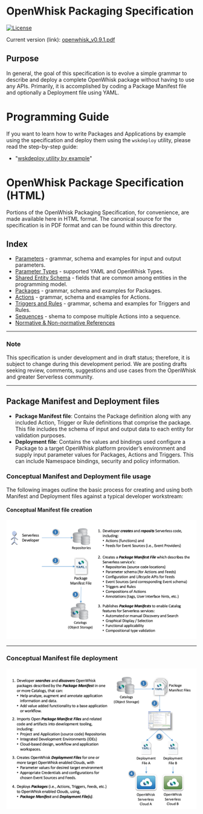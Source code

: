 <!--
#
# Licensed to the Apache Software Foundation (ASF) under one or more
# contributor license agreements.  See the NOTICE file distributed with
# this work for additional information regarding copyright ownership.
# The ASF licenses this file to You under the Apache License, Version 2.0
# (the "License"); you may not use this file except in compliance with
# the License.  You may obtain a copy of the License at
#
#     http://www.apache.org/licenses/LICENSE-2.0
#
# Unless required by applicable law or agreed to in writing, software
# distributed under the License is distributed on an "AS IS" BASIS,
# WITHOUT WARRANTIES OR CONDITIONS OF ANY KIND, either express or implied.
# See the License for the specific language governing permissions and
# limitations under the License.
#
-->

# OpenWhisk Packaging Specification

[![License](https://img.shields.io/badge/license-Apache--2.0-blue.svg)](http://www.apache.org/licenses/LICENSE-2.0)

Current version (link):  [openwhisk_v0.9.1.pdf](https://github.com/apache/incubator-openwhisk-wskdeploy/blob/master/specification/openwhisk_v0.9.1.pdf)

## Purpose

In general, the goal of this specification is to evolve a simple grammar to describe and deploy a complete OpenWhisk package without having to use any APIs.  Primarily, it is accomplished by coding a Package Manifest file and optionally a Deployment file using YAML.

# Programming Guide

If you want to learn how to write Packages and Applications by example using the specification and deploy them using the ```wskdeploy``` utility, please read the step-by-step guide:
- "[wskdeploy utility by example](../docs/programming_guide.md#wskdeploy-utility-by-example)"

# OpenWhisk Package Specification (HTML)

Portions of the OpenWhisk Packaging Specification, for convenience, are made available here in HTML format. The canonical source for the specification is in PDF format and can be found within this directory.

## Index

- [Parameters](html/spec_parameters.md#parameters) - grammar, schema and examples for input and output parameters.
- [Parameter Types](html/spec_types.md#parameter-types) - supported YAML and OpenWhisk Types.
- [Shared Entity Schema](html/spec_shared_entity_schema.md#shared-entity-schema) - fields that are common among entities in the programming model.
- [Packages](html/spec_packages.md#packages) - grammar, schema and examples for Packages.
- [Actions](html/spec_actions.md#actions) - grammar, schema and examples for Actions.
- [Triggers and Rules](html/spec_trigger_rule.md#triggers-and-rules) - grammar, schema and examples for Triggers and Rules.
- [Sequences](html/spec_sequences.md#sequences) - shema to compose multiple Actions into a sequence.
- [Normative & Non-normative References](html/spec_normative_refs.md)

---

### Note
This specification is under development and in draft status; therefore, it is subject to change during this development period.  We are posting drafts seeking review, comments, suggestions and use cases from the OpenWhisk and greater Serverless community.

---

## Package Manifest and Deployment files

- **Package Manifest file**: Contains the Package definition along with any included Action, Trigger or Rule definitions that comprise the package.  This file includes the schema of input and output data to each entity for validation purposes.
- **Deployment file**: Contains the values and bindings used configure a Package to a target OpenWhisk platform provider’s environment and supply input parameter values for Packages, Actions and Triggers.  This can include Namespace bindings, security and policy information.

### Conceptual Manifest and Deployment file usage

The following images outline the basic process for creating and using both Manifest and Deployment files against a typical developer workstream:

#### Conceptual Manifest file creation
![Manifest file creation](images/OpenWhisk%20-%20Conceptual%20Manifest%20File%20Creation.png "image 1")

---

### Conceptual Manifest file deployment
![Manifest file deployment](images/OpenWhisk%20-%20Conceptual%20Manifest%20File%20Deployment.png "image 1")

